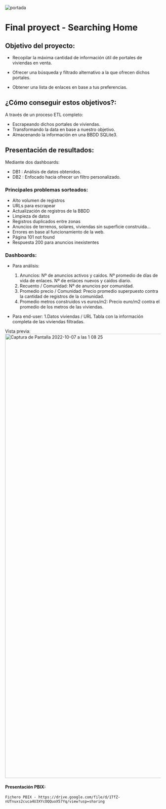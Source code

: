 ![portada](<img width="1438" alt="Captura de Pantalla 2022-10-07 a las 0 58 33" src="https://user-images.githubusercontent.com/107916116/194433593-e6b0a331-1480-49ba-baca-686b728e10dc.png">)

# Final proyect - Searching Home


## Objetivo del proyecto:
  - Recopilar la máxima cantidad de información útil de portales de viviendas en venta.

  - Ofrecer una búsqueda y filtrado alternativo a la que ofrecen dichos portales.

  - Obtener una lista de enlaces en base a tus preferencias.


## ¿Cómo conseguir estos objetivos?:

A través de un proceso ETL completo:
  - Escrapeando dichos portales de viviendas.
  - Transformando la data en base a nuestro objetivo.
  - Almacenando la información en una BBDD SQLite3.

## Presentación de resultados:

Mediante dos dashboards:
  - DB1 : Análisis de datos obtenidos.
  - DB2 : Enfocado hacia ofrecer un filtro personalizado.

    
### Principales problemas sorteados:

  - Alto volumen de registros
  - URLs para escrapear
  - Actualización de registros de la BBDD
  - Limpieza de datos
  - Registros duplicados entre zonas
  - Anuncios de terrenos, solares, viviendas sin superficie construida…
  - Errores en base al funcionamiento de la web.
  - Página 101 not found
  - Respuesta 200 para anuncios inexistentes

### Dashboards:
- Para análisis:
  1. Anuncios:
    Nº de anuncios activos y caidos. Nº promedio de días de vida de enlaces. Nº de enlaces nuevos y caidos diario.
  2. Recuento / Comunidad:
    Nº de anuncios por comunidad.
  3. Promedio precio / Comunidad:
    Precio promedio superpuesto contra la cantidad de registros de la comunidad.
  4. Promedio metros construidos vs euros/m2:
    Precio euro/m2 contra el promedio de los metros de las viviendas.
    
 - Para end-user:
   1.Datos viviendas / URL
      Tabla con la información completa de las viviendas filtradas.

Vista previa:
<img width="1440" alt="Captura de Pantalla 2022-10-07 a las 1 08 25" src="https://user-images.githubusercontent.com/107916116/194434530-1213b990-22f3-443a-9c30-99daa9f9f0ae.png">
    
#### Presentación PBIX:
    Fichero PBIX - https://drive.google.com/file/d/1TfZ-nUTnuxs2cuca4U3XYcOQQuoX57Yq/view?usp=sharing
   
